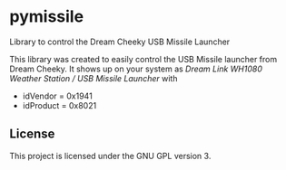 # pymissile
Library to control the Dream Cheeky USB Missile Launcher

This library was created to easily control the USB Missile launcher from Dream Cheeky.
It shows up on your system as *Dream Link WH1080 Weather Station / USB Missile Launcher* with

- idVendor = 0x1941
- idProduct = 0x8021

## License
This project is licensed under the GNU GPL version 3.
